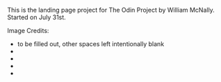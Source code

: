 This is the landing page project for The Odin Project by William McNally. Started on July 31st. 

Image Credits: 
- to be filled out, other spaces left intentionally blank
-
-
-
-